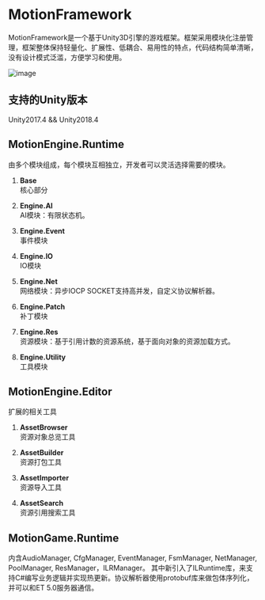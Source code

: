 # MotionFramework
MotionFramework是一个基于Unity3D引擎的游戏框架。框架采用模块化注册管理，框架整体保持轻量化、扩展性、低耦合、易用性的特点，代码结构简单清晰，没有设计模式泛滥，方便学习和使用。

![image](https://github.com/gmhevinci/MotionFramework/raw/master/Docs/Image/img1.png)

## 支持的Unity版本
Unity2017.4 && Unity2018.4

## MotionEngine.Runtime
由多个模块组成，每个模块互相独立，开发者可以灵活选择需要的模块。

1. **Base**  
核心部分

2. **Engine.AI**  
AI模块：有限状态机。

3. **Engine.Event**  
事件模块

4. **Engine.IO**  
IO模块

5. **Engine.Net**  
网络模块：异步IOCP SOCKET支持高并发，自定义协议解析器。

6. **Engine.Patch**  
补丁模块

7. **Engine.Res**  
资源模块：基于引用计数的资源系统，基于面向对象的资源加载方式。

8. **Engine.Utility**  
工具模块

## MotionEngine.Editor
扩展的相关工具

1. **AssetBrowser**  
资源对象总览工具

2. **AssetBuilder**  
资源打包工具

3. **AssetImporter**  
资源导入工具

4. **AssetSearch**  
资源引用搜索工具

## MotionGame.Runtime
内含AudioManager, CfgManager, EventManager, FsmManager, NetManager, PoolManager, ResManager，ILRManager。
其中新引入了ILRuntime库，来支持C#编写业务逻辑并实现热更新。协议解析器使用protobuf库来做包体序列化，并可以和ET 5.0服务器通信。
